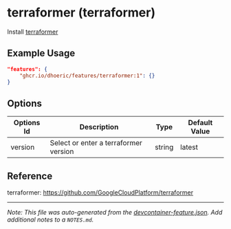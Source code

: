 
# terraformer (terraformer)

Install [terraformer](https://github.com/GoogleCloudPlatform/terraformer)

## Example Usage

```json
"features": {
    "ghcr.io/dhoeric/features/terraformer:1": {}
}
```

## Options

| Options Id | Description | Type | Default Value |
|-----|-----|-----|-----|
| version | Select or enter a terraformer version | string | latest |

## Reference

terraformer: https://github.com/GoogleCloudPlatform/terraformer


---

_Note: This file was auto-generated from the [devcontainer-feature.json](https://github.com/dhoeric/features/blob/main/src/terraformer/devcontainer-feature.json).  Add additional notes to a `NOTES.md`._
